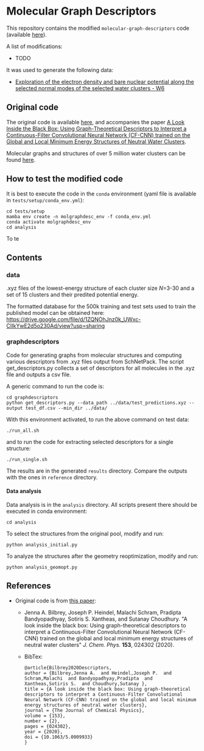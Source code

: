 # Molecular Graph Descriptors

This repository contains the modified `molecular-graph-descriptors` code (available [here](https://github.com/gosiao/molecular-graph-descriptors)).

A list of modifications:

* TODO 

It was used to generate the following data:

* [Exploration of the electron density and bare nuclear potential along the selected normal modes of the selected water clusters - W6](https://zenodo.org/records/13765791)


## Original code

The original code is available [here](https://github.com/exalearn/molecular-graph-descriptors), and accompanies the paper [A Look Inside the Black Box: Using Graph-Theoretical Descriptors to Interpret a Continuous-Filter Convolutional Neural Network (CF-CNN) trained on the Global and Local Minimum Energy Structures of Neutral Water Clusters](https://aip.scitation.org/doi/10.1063/5.0009933).

Molecular graphs and structures of over 5 million water clusters can be found [here](https://sites.uw.edu/wdbase/).


## How to test the modified code

It is best to execute the code in the `conda` environment (yaml file is available in `tests/setup/conda_env.yml`):

```
cd tests/setup
mamba env create -n molgraphdesc_env -f conda_env.yml
conda activate molgraphdesc_env
cd analysis
```

To te

## Contents

### data

.xyz files of the lowest-energy structure of each cluster size *N*=3-30 and a set of 15 clusters and their predited potential energy.

The formatted database for the 500k training and test sets used to train the published model can be obtained here: https://drive.google.com/file/d/1ZQNOhJnz0k_UWxc-CIIkYwE2d5o230Ad/view?usp=sharing

### graphdescriptors

Code for generating graphs from molecular structures and computing various descriptors from .xyz files output from SchNetPack. The script get_descriptors.py collects a set of descriptors for all molecules in the .xyz file and outputs a csv file.

A generic command to run the code is:

```
cd graphdescriptors
python get_descriptors.py --data_path ../data/test_predictions.xyz --output test_df.csv --min_dir ../data/
```



With this environment activated, to run the above command on test data:

```
./run_all.sh
```

and to run the code for extracting selected descriptors for a single structure:

```
./run_single.sh
```

The results are in the generated `results` directory.
Compare the outputs with the ones in `reference` directory.


#### Data analysis

Data analysis is in the `analysis` directory. All scripts present there should be executed in conda environment:

```
cd analysis
```

To select the structures from the original pool, modify and run:

```
python analysis_initial.py
```


To analyze the structures after the geometry reoptimization, modify and run:


```
python analysis_geomopt.py
```







## References


* Original code is from [this paper](https://aip.scitation.org/doi/10.1063/5.0009933):
    * Jenna A. Bilbrey, Joseph P. Heindel, Malachi Schram, Pradipta Bandyopadhyay,  Sotiris S. Xantheas, and Sutanay Choudhury. "A look inside the black box: Using graph-theoretical descriptors to interpret a Continuous-Filter Convolutional Neural Network (CF-CNN) trained on the global and local minimum energy structures of neutral water clusters" *J. Chem. Phys.* **153**, 024302 (2020).
    * BibTex:

        ```
        @article{Bilbrey2020Descriptors,
        author = {Bilbrey,Jenna A.  and Heindel,Joseph P.  and Schram,Malachi  and Bandyopadhyay,Pradipta  and Xantheas,Sotiris S.  and Choudhury,Sutanay },
        title = {A look inside the black box: Using graph-theoretical descriptors to interpret a Continuous-Filter Convolutional Neural Network (CF-CNN) trained on the global and local minimum energy structures of neutral water clusters},
        journal = {The Journal of Chemical Physics},
        volume = {153},
        number = {2},
        pages = {024302},
        year = {2020},
        doi = {10.1063/5.0009933}
        }
        ```


